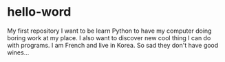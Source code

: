 # hello-word
My first repository
I want to be learn Python to have my computer doing boring work at my place. I also want to discover new cool thing I can do with programs.
I am French and live in Korea. So sad they don't have good wines...
